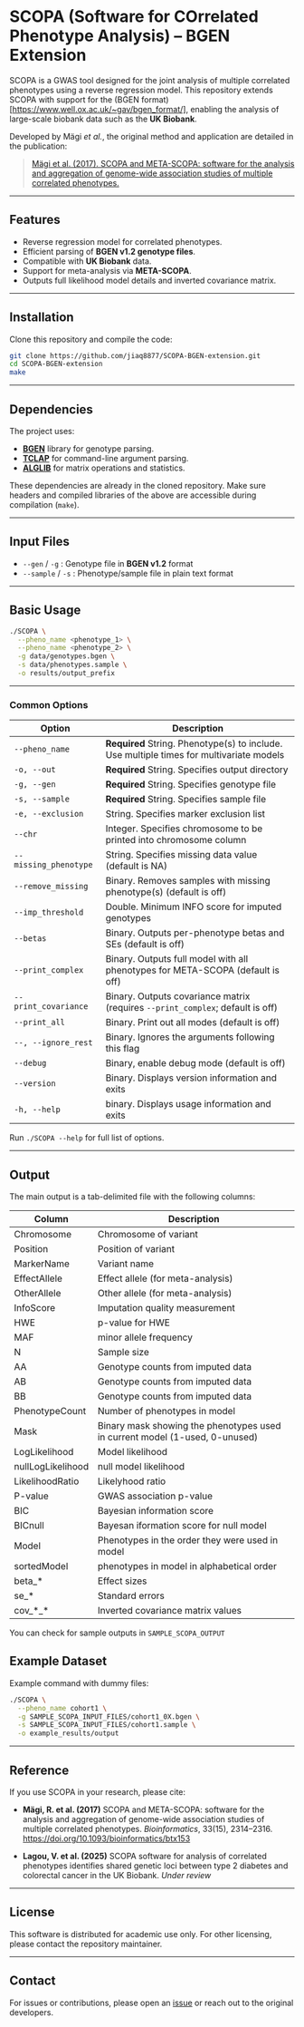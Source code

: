 # SCOPA (Software for COrrelated Phenotype Analysis) – BGEN Extension

SCOPA is a GWAS tool designed for the joint analysis of multiple correlated phenotypes using a reverse regression model. This repository extends SCOPA with support for the (BGEN format)[https://www.well.ox.ac.uk/~gav/bgen_format/], enabling the analysis of large-scale biobank data such as the **UK Biobank**.

Developed by Mägi *et al.*, the original method and application are detailed in the publication:

> [Mägi et al. (2017). SCOPA and META-SCOPA: software for the analysis and aggregation of genome-wide association studies of multiple correlated phenotypes.](https://bmcbioinformatics.biomedcentral.com/articles/10.1186/s12859-016-1437-3)

---

## Features

- Reverse regression model for correlated phenotypes.
- Efficient parsing of **BGEN v1.2 genotype files**.
- Compatible with **UK Biobank** data.
- Support for meta-analysis via **META-SCOPA**.
- Outputs full likelihood model details and inverted covariance matrix.

---

## Installation

Clone this repository and compile the code:

```bash
git clone https://github.com/jiaq8877/SCOPA-BGEN-extension.git
cd SCOPA-BGEN-extension
make
```

---

## Dependencies

The project uses:

- [**BGEN**](https://github.com/biobank-uk/BGEN) library for genotype parsing.
- [**TCLAP**](http://tclap.sourceforge.net/) for command-line argument parsing.
- [**ALGLIB**](https://www.alglib.net/) for matrix operations and statistics.

These dependencies are already in the cloned repository. Make sure headers and compiled libraries of the above are accessible during compilation (`make`).

---

## Input Files

- `--gen` / `-g` : Genotype file in **BGEN v1.2** format
- `--sample` / `-s` : Phenotype/sample file in plain text format

---

## Basic Usage

```bash
./SCOPA \
  --pheno_name <phenotype_1> \
  --pheno_name <phenotype_2> \
  -g data/genotypes.bgen \
  -s data/phenotypes.sample \
  -o results/output_prefix
```

---

### Common Options

| Option | Description |
|--------|-------------|
| `--pheno_name` | **Required** String. Phenotype(s) to include. Use multiple times for multivariate models |
| `-o, --out` | **Required** String. Specifies output directory |
| `-g, --gen` | **Required** String. Specifies genotype file |
| `-s, --sample` | **Required** String. Specifies sample file |
| `-e, --exclusion` | String. Specifies marker exclusion list |
| `--chr` | Integer. Specifies chromosome to be printed into chromosome column |
| `--missing_phenotype` | String. Specifies missing data value (default is NA) |
| `--remove_missing` | Binary. Removes samples with missing phenotype(s) (default is off) |
| `--imp_threshold` | Double. Minimum INFO score for imputed genotypes |
| `--betas` | Binary. Outputs per-phenotype betas and SEs (default is off) |
| `--print_complex` | Binary. Outputs full model with all phenotypes for META-SCOPA (default is off) |
| `--print_covariance` | Binary. Outputs covariance matrix (requires `--print_complex`; default is off) |
| `--print_all` | Binary. Print out all modes (default is off) |
| `--, --ignore_rest` | Binary. Ignores the arguments following this flag |
| `--debug` | Binary, enable debug mode (default is off) |
| `--version` | Binary. Displays version information and exits |
| `-h, --help` | binary. Displays usage information and exits | 

Run `./SCOPA --help` for full list of options.

---

## Output

The main output is a tab-delimited file with the following columns:

| Column | Description |
|--------|-------------|
| Chromosome | Chromosome of variant |
| Position | Position of variant |
| MarkerName | Variant name |
| EffectAllele | Effect allele (for meta-analysis)  |
| OtherAllele | Other allele (for meta-analysis) |
| InfoScore | Imputation quality measurement |
| HWE | p-value for HWE |
| MAF | minor allele frequency |
| N | Sample size |
| AA | Genotype counts from imputed data |
| AB | Genotype counts from imputed data |
| BB | Genotype counts from imputed data |
| PhenotypeCount | Number of phenotypes in model |
| Mask | Binary mask showing the phenotypes used in current model (1-used, 0-unused) |
| LogLikelihood | Model likelihood |
| nullLogLikelihood | null model likelihood |
| LikelihoodRatio | Likelyhood ratio |
| P-value | GWAS association p-value |
| BIC | Bayesian information score |
| BICnull | Bayesan iformation score for null model |
| Model | Phenotypes in the order they were used in model |
| sortedModel | phenotypes in model in alphabetical order |
| beta_* | Effect sizes |
| se_* | Standard errors |
| cov_\*_* | Inverted covariance matrix values |

You can check for sample outputs in `SAMPLE_SCOPA_OUTPUT`

## Example Dataset

Example command with dummy files:

```bash
./SCOPA \
  --pheno_name cohort1 \
  -g SAMPLE_SCOPA_INPUT_FILES/cohort1_0X.bgen \
  -s SAMPLE_SCOPA_INPUT_FILES/cohort1.sample \
  -o example_results/output
```

---

## Reference

If you use SCOPA in your research, please cite:

- **Mägi, R. et al. (2017)** SCOPA and META-SCOPA: software for the analysis and aggregation of genome-wide association studies of multiple correlated phenotypes. *Bioinformatics*, 33(15), 2314–2316. https://doi.org/10.1093/bioinformatics/btx153

- **Lagou, V. et al. (2025)** SCOPA software for analysis of correlated phenotypes identifies shared genetic loci between type 2 diabetes and colorectal cancer in the UK Biobank. *Under review*

---

## License

This software is distributed for academic use only. For other licensing, please contact the repository maintainer.

---

## Contact

For issues or contributions, please open an [issue](https://github.com/jiaq8877/SCOPA-BGEN-extension/issues) or reach out to the original developers.

